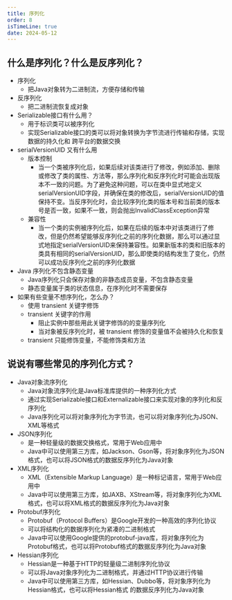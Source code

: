```yaml
---
title: 序列化
order: 8
isTimeLine: true
date: 2024-05-12
---
```


## 什么是序列化？什么是反序列化？

- 序列化
  - 把Java对象转为二进制流，方便存储和传输
- 反序列化
  - 把二进制流恢复成对象
- Serializable接口有什么用？
  - 用于标识类可以被序列化
  - 实现Serializable接口的类可以将对象转换为字节流进行传输和存储，实现数据的持久化和
    跨平台的数据交换
- serialVersionUID 又有什么用
  - 版本控制
    - 当一个类被序列化后，如果后续对该类进行了修改，例如添加、删除或修改了类的属性、方法等，那么序列化和反序列化时可能会出现版本不一致的问题。为了避免这种问题，可以在类中显式地定义serialVersionUID字段，并确保在类的修改后，serialVersionUID的值保持不变。当反序列化时，会比较序列化类的版本号和当前类的版本号是否一致，如果不一致，则会抛出InvalidClassException异常  
  - 兼容性
    - 当一个类的实例被序列化后，如果在后续的版本中对该类进行了修改，但是仍然希望能够反序列化之前的序列化数据，那么可以通过显式地指定serialVersionUID来保持兼容性。如果新版本的类和旧版本的类具有相同的serialVersionUID，那么即使类的结构发生了变化，仍然可以成功反序列化之前的序列化数据
- Java 序列化不包含静态变量
  - Java序列化只会保存对象的非静态成员变量，不包含静态变量
  - 静态变量属于类的状态信息，在序列化时不需要保存
- 如果有些变量不想序列化，怎么办？
  - 使用 transient 关键字修饰
  - transient 关键字的作用
    - 阻止实例中那些用此关键字修饰的的变量序列化
    - 当对象被反序列化时，被 transient 修饰的变量值不会被持久化和恢复
  - transient 只能修饰变量，不能修饰类和方法

## 说说有哪些常见的序列化方式？  

- Java对象流序列化
  - Java对象流序列化是Java标准库提供的一种序列化方式
  - 通过实现Serializable接口和Externalizable接口来实现对象的序列化和反序列化
  - Java序列化可以将对象序列化为字节流，也可以将对象序列化为JSON、XML等格式
- JSON序列化
  - 是一种轻量级的数据交换格式，常用于Web应用中
  - Java中可以使用第三方库，如Jackson、Gson等，将对象序列化为JSON格式，也可以将JSON格式的数据反序列化为Java对象  
- XML序列化
  - XML（Extensible Markup Language）是一种标记语言，常用于Web应用中
  - Java中可以使用第三方库，如JAXB、XStream等，将对象序列化为XML格式，也可以将XML格式的数据反序列化为Java对象
- Protobuf序列化
  - Protobuf（Protocol Buffers）是Google开发的一种高效的序列化协议
  - 可以将结构化的数据序列化为紧凑的二进制格式
  - Java中可以使用Google提供的protobuf-java库，将对象序列化为Protobuf格式，也可以将Protobuf格式的数据反序列化为Java对象
- Hessian序列化
  - Hessian是一种基于HTTP的轻量级二进制序列化协议
  - 可以将Java对象序列化为二进制格式，并通过HTTP协议进行传输
  - Java中可以使用第三方库，如Hessian、Dubbo等，将对象序列化为Hessian格式，也可以将Hessian格式
    的数据反序列化为Java对象
